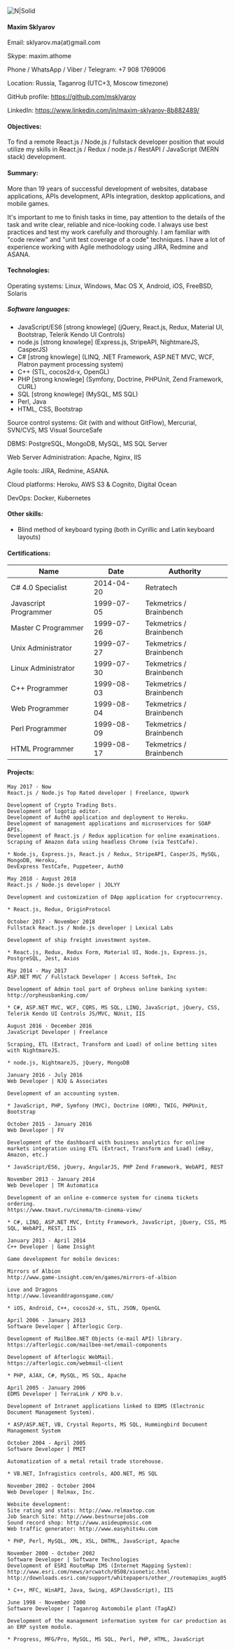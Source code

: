 ![N|Solid](https://sun2-12.userapi.com/s/v1/if1/SXUL8ffGua-V7cxk5YI_Ug-sobwxxJnUCI3_xQL5RDa4HrI2UflarGv6UfWnaT7shzbfpVSN.jpg?size=200x202&quality=96&crop=21,0,325,329&ava=1)

#### Maxim Sklyarov

Email: sklyarov.ma(at)gmail.com

Skype: maxim.athome

Phone / WhatsApp / Viber / Telegram: +7 908 1769006 

Location: Russia, Taganrog (UTC+3, Moscow timezone)

GitHub profile: https://github.com/msklyarov

LinkedIn: https://www.linkedin.com/in/maxim-sklyarov-8b882489/

#### Objectives:

To find a remote React.js / Node.js / fullstack developer position that would utilize
 my skills in React.js / Redux / node.js / RestAPI / JavaScript (MERN stack) development.

#### Summary:

More than 19 years of successful development of websites,
database applications, APIs development, APIs integration,
desktop applications, and mobile games.

It's important to me to finish tasks in time, pay attention to the
details of the task and write clear, reliable and nice-looking code.
I always use best practices and test my work carefully and thoroughly.
I am familiar with "code review" and "unit test coverage of a code"  techniques.
I have a lot of experience working with Agile methodology using JIRA, Redmine and ASANA.

#### Technologies:

Operating systems: Linux, Windows, Mac OS X, Android, iOS, FreeBSD, Solaris
##### Software languages:
 * JavaScript/ES6 [strong knowlege] (jQuery, React.js, Redux, Material UI, Bootstrap, Telerik Kendo UI Controls)
 * node.js [strong knowlege] (Express.js,  StripeAPI, NightmareJS, CasperJS)
 * C# [strong knowlege] (LINQ, .NET Framework, ASP.NET MVC, WCF, Platron payment processing system)
 * C++ (STL, cocos2d-x, OpenGL)
 * PHP [strong knowlege] (Symfony, Doctrine, PHPUnit, Zend Framework, CURL)
 * SQL [strong knowlege] (MySQL, MS SQL)
 * Perl, Java
 * HTML, CSS, Bootstrap

Source control systems: Git (with and without GitFlow), Mercurial, SVN/CVS, MS Visual SourceSafe

DBMS: PostgreSQL, MongoDB, MySQL, MS SQL Server

Web Server Administration: Apache, Nginx, IIS

Agile tools: JIRA, Redmine, ASANA.

Cloud platforms: Heroku, AWS S3 & Cognito, Digital Ocean

DevOps: Docker, Kubernetes

#### Other skills:
 * Blind method of keyboard typing (both in Cyrillic and Latin keyboard layouts)

#### Certifications:

|Name|Date|Authority|
|----|----|---------|
|C# 4.0 Specialist|2014-04-20|Retratech|
|Javascript Programmer|1999-07-05|Tekmetrics / Brainbench|
|Master C Programmer|1999-07-26|Tekmetrics / Brainbench|
|Unix Administrator|1999-07-27|Tekmetrics / Brainbench|
|Linux Administrator|1999-07-30|Tekmetrics / Brainbench|
|C++ Programmer|1999-08-03|Tekmetrics / Brainbench|
|Web Programmer|1999-08-04|Tekmetrics / Brainbench|
|Perl Programmer|1999-08-09|Tekmetrics / Brainbench|
|HTML Programmer|1999-08-17|Tekmetrics / Brainbench|

#### Projects:

```
May 2017 - Now
React.js / Node.js Top Rated developer | Freelance, Upwork

Development of Crypto Trading Bots.
Development of logotip editor.
Development of Auth0 application and deployment to Heroku.
Development of management applications and microservices for SOAP APIs.
Development of React.js / Redux application for online examinations.
Scraping of Amazon data using headless Chrome (via TestCafe). 

* Node.js, Express.js, React.js / Redux, StripeAPI, CasperJS, MySQL, MongoDB, Heroku,
DevExpress TestCafe, Puppeteer, Auth0
```
```
May 2018 - August 2018
React.js / Node.js developer | JOLYY

Development and customization of DApp application for cryptocurrency.

* React.js, Redux, OriginProtocol

```
```
October 2017 - November 2018
Fullstack React.js / Node.js developer | Lexical Labs

Development of ship freight investment system.

* React.js, Redux, Redux Form, Material UI, Node.js, Express.js, PostgreSQL, Jest, Axios

```
```
May 2014 - May 2017
ASP.NET MVC / Fullstack Developer | Access Softek, Inc

Development of Admin tool part of Orpheus online banking system:
http://orpheusbanking.com/

* C#, ASP.NET MVC, WCF, CQRS, MS SQL, LINQ, JavaScript, jQuery, CSS, Telerik Kendo UI Controls JS/MVC, NUnit, IIS
```
```
August 2016 - December 2016
JavaScript Developer | Freelance

Scraping, ETL (Extract, Transform and Load) of online betting sites with NightmareJS.

* node.js, NightmareJS, jQuery, MongoDB
```
```
January 2016 - July 2016
Web Developer | NJQ & Associates

Development of an accounting system.

* JavaScript, PHP, Symfony (MVC), Doctrine (ORM), TWIG, PHPUnit, Bootstrap
```
```
October 2015 - January 2016
Web Developer | FV

Development of the dashboard with business analytics for online
markets integration using ETL (Extract, Transform and Load) (eBay, Amazon, etc.)

* JavaScript/ES6, jQuery, AngularJS, PHP Zend Framework, WebAPI, REST
```
```
November 2013 - January 2014
Web Developer | TM Automatica

Development of an online e-commerce system for cinema tickets ordering.
https://www.tmavt.ru/cinema/tm-cinema-view/

* C#, LINQ, ASP.NET MVC, Entity Framework, JavaScript, jQuery, CSS, MS SQL, WebAPI, REST, IIS
```
```
January 2013 - April 2014
C++ Developer | Game Insight

Game development for mobile devices:

Mirrors of Albion
http://www.game-insight.com/en/games/mirrors-of-albion

Love and Dragons
http://www.loveanddragonsgame.com/

* iOS, Android, C++, cocos2d-x, STL, JSON, OpenGL
```
```
April 2006 - January 2013
Software Developer | Afterlogic Corp.

Development of MailBee.NET Objects (e-mail API) library.
https://afterlogic.com/mailbee-net/email-components

Development of Afterlogic WebMail.
https://afterlogic.com/webmail-client

* PHP, AJAX, C#, MySQL, MS SQL, Apache
```
```
April 2005 - January 2006
EDMS Developer | TerraLink / KPO b.v.

Development of Intranet applications linked to EDMS (Electronic Document Management System).

* ASP/ASP.NET, VB, Crystal Reports, MS SQL, Hummingbird Document Management System
```
```
October 2004 - April 2005
Software Developer | PMIT 

Automatization of a metal retail trade storehouse.

* VB.NET, Infragistics controls, ADO.NET, MS SQL
```
```
November 2002 - October 2004
Web Developer | Relmax, Inc.

Website development:
Site rating and stats: http://www.relmaxtop.com
Job Search Site: http://www.bestnursejobs.com
Sound record shop: http://www.asideupmusic.com
Web traffic generator: http://www.easyhits4u.com

* PHP, Perl, MySQL, XML, XSL, DHTML, JavaScript, Apache
```
```
November 2000 - October 2002
Software Developer | Software Technologies
Development of ESRI RouteMap IMS (Internet Mapping System):
http://www.esri.com/news/arcwatch/0508/xionetic.html
http://downloads.esri.com/support/whitepapers/other_/routemapims_aug05.pdf

* C++, MFC, WinAPI, Java, Swing, ASP(JavaScript), IIS
```
```
June 1998 - November 2000
Software Developer | Taganrog Automobile plant (TagAZ)

Development of the management information system for car production as an ERP system module.

* Progress, MFG/Pro, MySQL, MS SQL, Perl, PHP, HTML, JavaScript
```

